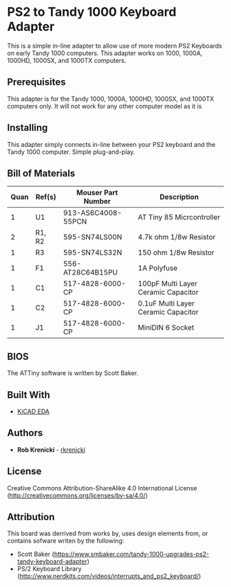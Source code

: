 # PS2 to Tandy 1000 Keyboard Adapter

This is a simple in-line adapter to allow use of more modern PS2 Keyboards on early Tandy 1000 computers.   This adapter works on 1000, 1000A, 1000HD, 1000SX, and 1000TX computers.

## Prerequisites

This adapter is for the Tandy 1000, 1000A, 1000HD, 1000SX, and 1000TX computers only.  It will not work for any other computer model as it is

## Installing

This adapter simply connects in-line between your PS2 keyboard and the Tandy 1000 computer.  Simple plug-and-play.


## Bill of Materials
|Quan |Ref(s)        |Mouser Part Number  |Description                                                     
|-----|--------------|--------------------|----------------------------------------------------------------
| 1   |U1            |913-AS6C4008-55PCN  |AT Tiny 85 Micrcontroller
| 2   |R1, R2        |595-SN74LS00N       |4.7k ohm 1/8w Resistor
| 1   |R3            |595-SN74LS32N       |150 ohm 1/8w Resistor
| 1   |F1            |556-AT28C64B15PU    |1A Polyfuse
| 1   |C1            |517-4828-6000-CP    |100pF Multi Layer Ceramic Capacitor
| 1   |C2            |517-4828-6000-CP    |0.1uF Multi Layer Ceramic Capacitor
| 1   |J1            |517-4828-6000-CP    |MiniDIN 6 Socket




## BIOS

The ATTiny software is written by Scott Baker.




## Built With

* [KiCAD EDA](http://www.kicad-pcb.org/)

## Authors

* **Rob Krenicki** - [rkrenicki](https://github.com/rkrenicki)

## License

Creative Commons Attribution-ShareAlike 4.0 International License (http://creativecommons.org/licenses/by-sa/4.0/)

## Attribution

This board was derrived from works by, uses design elements from, or contains sofware writen by the following:
* Scott Baker (https://www.smbaker.com/tandy-1000-upgrades-ps2-tandy-keyboard-adapter)
* PS/2 Keyboard Library (http://www.nerdkits.com/videos/interrupts_and_ps2_keyboard/)



